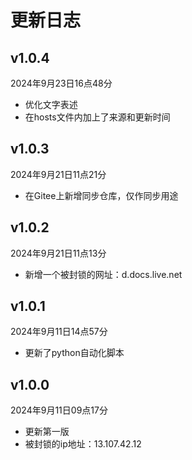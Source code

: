 # 更新日志

## v1.0.4

2024年9月23日16点48分

- 优化文字表述
- 在hosts文件内加上了来源和更新时间

## v1.0.3

2024年9月21日11点21分

- 在Gitee上新增同步仓库，仅作同步用途

## v1.0.2

2024年9月21日11点13分

- 新增一个被封锁的网址：d.docs.live.net

## v1.0.1

2024年9月11日14点57分

- 更新了python自动化脚本

## v1.0.0

2024年9月11日09点17分

- 更新第一版
- 被封锁的ip地址：13.107.42.12